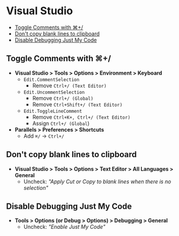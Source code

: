 # Visual Studio

- [Toggle Comments with ⌘+/](#toggle-comments-with-)
- [Don't copy blank lines to clipboard](#dont-copy-blank-lines-to-clipboard)
- [Disable Debugging Just My Code](#disable-debugging-just-my-code)

## Toggle Comments with ⌘+/

- **Visual Studio > Tools > Options > Environment > Keyboard**
  - `Edit.CommentSelection`
    - Remove `Ctrl+/ (Text Editor)`
  - `Edit.UncommentSelection`
    - Remove `Ctrl+/ (Global)`
    - Remove `Ctrl+Shift+/ (Text Editor)`
  - `Edit.ToggleLineComment`
    - Remove `Ctrl+K+, Ctrl+/ (Text Editor)`
    - Assign `Ctrl+/ (Global`)
- **Parallels > Preferences > Shortcuts**
  - Add `⌘/` -> `Ctrl+/`

## Don't copy blank lines to clipboard

- **Visual Studio > Tools > Options > Text Editor > All Languages > General**
  - Uncheck: _"Apply Cut or Copy to blank lines when there is no selection"_

## Disable Debugging Just My Code

- **Tools > Options (or Debug > Options) > Debugging > General**
  - Uncheck: _"Enable Just My Code"_